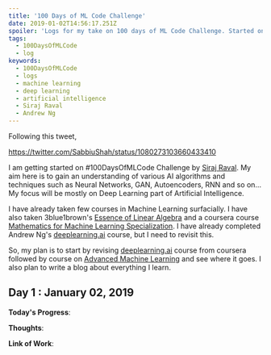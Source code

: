 ```yaml
---
title: '100 Days of ML Code Challenge'
date: 2019-01-02T14:56:17.251Z
spoiler: 'Logs for my take on 100 days of ML Code Challenge. Started on January 2019. My aim for this challenge is to explore various algorithms and techniques surfacially.'
tags:
  - 100DaysOfMLCode
  - log
keywords:
  - 100DaysOfMLCode
  - logs
  - machine learning
  - deep learning
  - artificial intelligence
  - Siraj Raval
  - Andrew Ng
---
```


Following this tweet,

https://twitter.com/SabbiuShah/status/1080273103660433410

I am getting started on #100DaysOfMLCode Challenge by [Siraj Raval](https://twitter.com/sirajraval). My aim here is to gain an understanding of various AI algorithms and techniques such as Neural Networks, GAN, Autoencoders, RNN and so on... My focus will be mostly on Deep Learning part of Artificial Intelligence.

I have already taken few courses in Machine Learning surfacially. I have also taken 3blue1brown's [Essence of Linear Algebra](https://www.youtube.com/watch?v=fNk_zzaMoSs&list=PLZHQObOWTQDPD3MizzM2xVFitgF8hE_ab) and a coursera course [Mathematics for Machine Learning Specialization](https://www.coursera.org/specializations/mathematics-machine-learning). I have already completed Andrew Ng's [deeplearning.ai](https://www.coursera.org/specializations/deep-learning) course, but I need to revisit this.

So, my plan is to start by revising [deeplearning.ai](https://www.coursera.org/specializations/deep-learning) course from coursera followed by course on [Advanced Machine Learning](https://www.coursera.org/specializations/aml) and see where it goes. I also plan to write a blog about everything I learn.

## Day 1 : January 02, 2019

**Today's Progress**:

**Thoughts**:

**Link of Work**:
